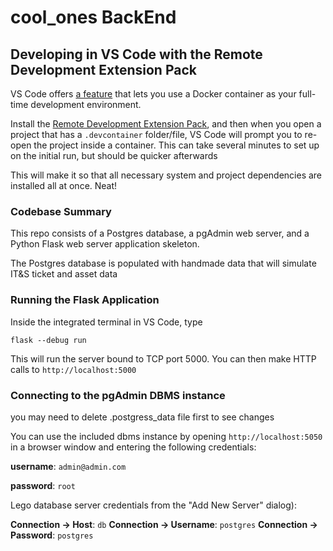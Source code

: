 # cool_ones BackEnd
## Developing in VS Code with the Remote Development Extension Pack

VS Code offers [a feature](https://code.visualstudio.com/docs/remote/containers) that lets you use a Docker container as your full-time development environment.

Install the [Remote Development Extension Pack](https://marketplace.visualstudio.com/items?itemName=ms-vscode-remote.vscode-remote-extensionpack), and then when you open a project that has a `.devcontainer` folder/file, VS Code will prompt you to re-open the project inside a container. This can take several minutes to set up on the initial run, but should be quicker afterwards

This will make it so that all necessary system and project dependencies are installed all at once. Neat!

### Codebase Summary

This repo consists of a Postgres database, a pgAdmin web server, and a Python Flask web server application skeleton.

The Postgres database is populated with handmade data that will simulate IT&S ticket and asset data 

### Running the Flask Application

Inside the integrated terminal in VS Code, type
```
flask --debug run
```
This will run the server bound to TCP port 5000. You can then make HTTP calls to `http://localhost:5000`

### Connecting to the pgAdmin DBMS instance

you may need to delete  .postgress_data file first to see changes 

You can use the included dbms instance by opening `http://localhost:5050` in a browser window and entering the following credentials:

**username**: `admin@admin.com`

**password**: `root`

Lego database server credentials from the "Add New Server" dialog):

**Connection -> Host**: `db`
**Connection -> Username**: `postgres`
**Connection -> Password**: `postgres`